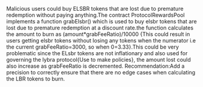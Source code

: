 Malicious users could buy  ELSBR tokens that are lost due to premature redemption without paying anything.The contract ProtocolRewardsPool implements a function grabElsbr() which is used to buy elsbr tokens that are lost due to premature redemption at a discount rate.the function calculates the amount to burn as (amount*grabFeeRatio)/10000 {This could result in users getting elsbr tokens  without losing any tokens when the numerator i.e the current grabFeeRatio=3000, so when 0<amount>=3.33}.This could be very problematic since the ELsbr tokens are not inflationary and also used for governing the lybra protocol{Use to make policies}, the amount lost could also increase as grabFeeRatio is decremented.
Recommendation:Add a precision to correctly ensure that there are no edge cases when calculating the LBR tokens to burn.